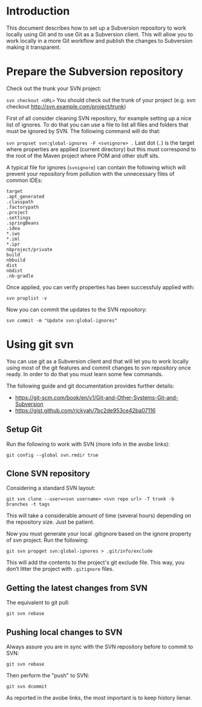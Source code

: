 <!--
    Author: Gerard Bosch (gerard.bosch@gft.com)
    Date: 20/20/2018
-->

# Introduction
This document describes how to set up a Subversion repository to work locally using Git and to use Git as a Subversion
client. This will allow you to work locally in a more Git workflow and publish the changes to Subversion making it
transparent.

# Prepare the Subversion repository

Check out the trunk your SVN project:

`svn checkout <URL>` You should check out the trunk of your project (e.g. svn checkout
http://svn.example.com/project/trunk)

First of all consider cleaning SVN repository, for example setting up a nice list of ignores. To do that you can use a
file to list all files and folders that must be ignored by SVN. The following command will do that:

`svn propset svn:global-ignores -F <svnignore> .` Last dot (`.`) is the target where properties are applied (current directory)
but this must correspond to the root of the Maven project where POM and other stuff sits.

A typical file for ignores (`svnignore`) can contain the following which will prevent your repository from pollution
with the unnecessary files of common IDEs:

```
target
.apt_generated
.classpath
.factorypath
.project
.settings
.springBeans
.idea
*.iws
*.iml
*.ipr
nbproject/private
build
nbbuild
dist
nbdist
.nb-gradle
```

Once applied, you can verify properties has been successfuly applied with:

`svn proplist -v`

Now you can commit the updates to the SVN repository:

`svn commit -m "Update svn:global-ignores"`


# Using git svn

You can use git as a Subversion client and that will let you to work locally using most of the git features and commit changes to svn repository once ready. In order to do that you must learn some few commands.

The following guide and git documentation provides further details:

- https://git-scm.com/book/en/v1/Git-and-Other-Systems-Git-and-Subversion
- https://gist.github.com/rickyah/7bc2de953ce42ba07116


## Setup Git

Run the following to work with SVN (more info in the avobe links):

`git config --global svn.rmdir true`


## Clone SVN repository

Considering a standard SVN layout:

`git svn clone --user=<svn username> <svn repo url> -T trunk -b branches -t tags`

This will take a considerable amount of time (several hours) depending on the repository size. Just be patient.

Now you must generate your local .gitignore based on the ignore property of svn project. Run the following:

`git svn propget svn:global-ignores > .git/info/exclude`

This will add the contents to the project's git exclude file. This way, you don’t litter the project with `.gitignore` files.


## Getting the latest changes from SVN

The equivalent to git pull:

`git svn rebase`

## Pushing local changes to SVN

Always assure you are in sync with the SVN repository before to commit to SVN:

`git svn rebase`

Then perform the "push" to SVN:

`git svn dcommit`

As reported in the avobe links, the most important is to keep history lienar.
